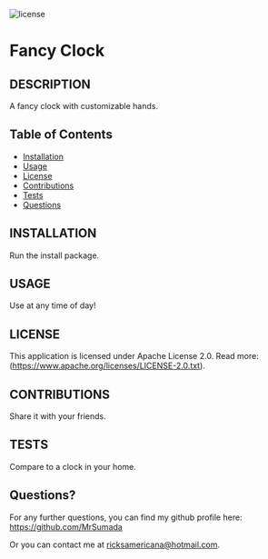 ![license](https://img.shields.io/badge/license-Apache-green)

# Fancy Clock

## DESCRIPTION

A fancy clock with customizable hands.


## Table of Contents

- [Installation](#installation)
- [Usage](#usage)
- [License](#license)
- [Contributions](#contributions)
- [Tests](#tests)
- [Questions](#questions)


## INSTALLATION

Run the install package.

## USAGE

Use at any time of day!

## LICENSE

This application is licensed under Apache License 2.0. Read more: (https://www.apache.org/licenses/LICENSE-2.0.txt).

## CONTRIBUTIONS

Share it with your friends.

## TESTS

Compare to a clock in your home.


## Questions?

For any further questions, you can find my github profile here: https://github.com/MrSumada

Or you can contact me at ricksamericana@hotmail.com.
